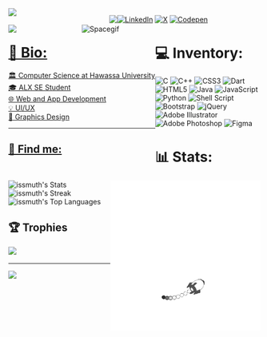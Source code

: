 <img src="https://user-images.githubusercontent.com/73097560/115834477-dbab4500-a447-11eb-908a-139a6edaec5c.gif" align="left" width="40%" style="display: inline-block"/>

<a href="https://git.io/typing-svg" style="display: inline-block; float: left"><img src="https://readme-typing-svg.herokuapp.com?font=Fira+Code&duration=4000&pause=500&color=4DC6F7&random=false&width=435&lines=Hi+there%2C+I'm+Ismael.;A+Junior+Software+Developer.;A+Designer+and+Casual+Artist.;Feel+free+to+roam+about"/>

<img src="https://user-images.githubusercontent.com/73097560/115834477-dbab4500-a447-11eb-908a-139a6edaec5c.gif" align="left" width="40%" style="display: inline-block"/>
<img src="https://github.com/Issmuth/Issmuth/blob/main/efbca7d7-a64b-4ebd-a243-88c1aece0e64.gif" alt="Spacegif" style="display: inline-block" align= "right" width="50%">


# 💫 Bio:
🏛 Computer Science at Hawassa University<br>🎓 ALX SE Student<br>🌐 Web and App Development<br>💡 UI/UX<br>🎨 Graphics Design

---
</div>

## 👀 Find me:
[![LinkedIn](https://img.shields.io/badge/LinkedIn-%230077B5.svg?logo=linkedin&logoColor=white)](https://linkedin.com/in/Issmuth) [![X](https://img.shields.io/badge/X-black.svg?logo=X&logoColor=white)](https://x.com/Issmuth) [![Codepen](https://img.shields.io/badge/Codepen-000000?style=for-the-badge&logo=codepen&logoColor=white)](https://codepen.io/Issmuth) 

# 💻 Inventory:
![C](https://img.shields.io/badge/c-%2300599C.svg?style=for-the-badge&logo=c&logoColor=white) ![C++](https://img.shields.io/badge/c++-%2300599C.svg?style=for-the-badge&logo=c%2B%2B&logoColor=white) ![CSS3](https://img.shields.io/badge/css3-%231572B6.svg?style=for-the-badge&logo=css3&logoColor=white) ![Dart](https://img.shields.io/badge/dart-%230175C2.svg?style=for-the-badge&logo=dart&logoColor=white) ![HTML5](https://img.shields.io/badge/html5-%23E34F26.svg?style=for-the-badge&logo=html5&logoColor=white) ![Java](https://img.shields.io/badge/java-%23ED8B00.svg?style=for-the-badge&logo=openjdk&logoColor=white) ![JavaScript](https://img.shields.io/badge/javascript-%23323330.svg?style=for-the-badge&logo=javascript&logoColor=%23F7DF1E) ![Python](https://img.shields.io/badge/python-3670A0?style=for-the-badge&logo=python&logoColor=ffdd54) ![Shell Script](https://img.shields.io/badge/shell_script-%23121011.svg?style=for-the-badge&logo=gnu-bash&logoColor=white) ![Bootstrap](https://img.shields.io/badge/bootstrap-%238511FA.svg?style=for-the-badge&logo=bootstrap&logoColor=white) ![jQuery](https://img.shields.io/badge/jquery-%230769AD.svg?style=for-the-badge&logo=jquery&logoColor=white) ![Adobe Illustrator](https://img.shields.io/badge/adobe%20illustrator-%23FF9A00.svg?style=for-the-badge&logo=adobe%20illustrator&logoColor=white) ![Adobe Photoshop](https://img.shields.io/badge/adobe%20photoshop-%2331A8FF.svg?style=for-the-badge&logo=adobe%20photoshop&logoColor=white) ![Figma](https://img.shields.io/badge/figma-%23F24E1E.svg?style=for-the-badge&logo=figma&logoColor=white)

# 📊 Stats:
![issmuth's Stats](https://github-readme-stats.vercel.app/api?username=issmuth&theme=algolia&show_icons=true&hide_border=true&count_private=true)
<img src="https://github.com/Issmuth/Issmuth/blob/main/output-onlinegiftools.gif" alt="Alt Text 1" align="right" width="300" />
![issmuth's Streak](https://github-readme-streak-stats.herokuapp.com/?user=issmuth&theme=algolia&hide_border=true)
![issmuth's Top Languages](https://github-readme-stats.vercel.app/api/top-langs/?username=issmuth&theme=algolia&show_icons=true&hide_border=true&layout=compact)


## 🏆 Trophies
![](https://github-profile-trophy.vercel.app/?username=Issmuth&theme=onestar&no-frame=false&no-bg=false&margin-w=4)

---
![](https://komarev.com/ghpvc/?username=Issmuth&color=blue)
